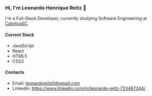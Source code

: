 ### Hi, I'm Leonardo Henrique Reitz 👋

I'm a Full-Stack Developer, currently studying Software Engineering at [CatolicaSC](https://www.catolicasc.org.br/).

#### Current Stack

- JavaScript
- React
- HTML5
- CSS3

#### Contacts

- Email: leonardoreitz0@gmail.com
- Linkedin: https://www.linkedin.com/in/leonardo-reitz-723487244/
